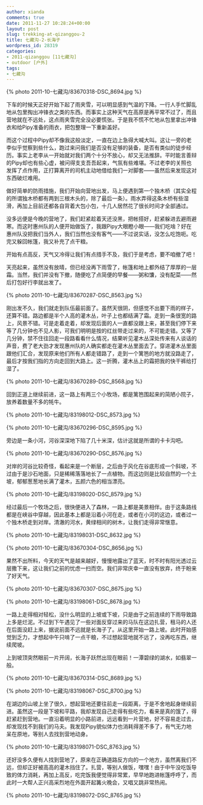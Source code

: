 ```yaml
---
author: xianda
comments: true
date: 2011-11-27 10:28:24+00:00
layout: post
slug: trekking-at-qizanggou-2
title: 七藏沟-2-长海子
wordpress_id: 28319
categories:
- 2011-qizanggou [11七藏沟]
- outdoor [户外]
tags:
- 七藏沟
---
```


{% photo 2011-10-七藏沟/83670318-DSC_8694.jpg %}

下车的时候天正好开始下起了雨夹雪，可以明显感到气温的下降。一行人手忙脚乱地从包里掏出冲锋衣之类的东西。而事实上这种天气在高原是再平常不过了，而且营地就在不远处，这点雨夹雪完全没必要慌张。于是我不慌不忙地从包里拿出冲锋衣和给Pipy准备的雨衣，把包整理一下重新盖好。

而这个过程中Pipy却不像我这般淡定，一直在边上急得大喊大叫。这让一旁的老李似乎觉察到些什么，跑过来问我们是否没有足够的装备，是否有类似的徒步经历。事实上老李从一开始就对我们两个十分不放心，却又无法推辞。平时能言善辩的Pipy却也有些心虚，被问得支支吾吾起来，气氛有些难堪。不过老李的关照也发挥了点作用，正打算离开的司机主动地借给我们一对脚套——虽然后来发现这对东西破烂难用。

做好简单的防雨措施，我们开始向营地出发，马上便遇到第一个独木桥（其实全程的所谓独木桥都有两到三根木头的，除了最后一条）。雨水弄得这条木桥有些湿滑，再加上目前还都各自背着大包小包，十几人居然花了很长时间才全部通过。

没多远便是今晚的营地了，我们赶紧趁着天还没黑，把帐搭好，赶紧躲进去避雨避寒。而这时惠州队的人便开始做饭了，我跟Pipy大眼瞪小眼——我们吃啥？好在惠州队没把我们当外人，我们当然也没有客气——不过说实话，没怎么吃饱呃。吃完又躲回帐篷，我又补充了点干粮。

开始有点高反，天气又冷得让我们有点措手不及，我们于是考虑，要不咱撤了吧！

 <!-- more -->

天亮起来，虽然没有放晴，但已经没再下雨雪了，帐篷和地上都外结了厚厚的一层霜。当然，我们并没有下撤，随便吃了点简便的早餐——粥和馕，没有配菜——然后打包好行李就出发了。

{% photo 2011-10-七藏沟/83670287-DSC_8563.jpg %}

刚出发不久，我们就走到队伍最前面了。虽然天很阴，但感觉不出要下雨的样子，还算不错。路边都是半个人高的灌木丛，叶子上也都结满了霜。走到一条很宽的路上，风景不错。可是走着走着，却发现后面的人一直都没跟上来，甚至我们停下来等了几分钟也不见人影，可我们明明是按的红丝带走过来的，不可能走错。又等了几分钟，禁不住往回走一段路看看什么情况，结果听见灌木丛深处传来有人谈话的声音，费了老大劲才发现惠州队的人确实都走在灌木丛里面去了。穿进灌木丛里面跟他们汇合，发现原来他们所有人都走错路了，走到一个篱笆的地方就没路走了，最后才按我们指的方向走回到大路上。这一折腾，灌木丛上的霜把我的快干裤给打湿了。

{% photo 2011-10-七藏沟/83670289-DSC_8568.jpg %}

回到正道上继续前进，这一路上有两三个小牧场，都是篱笆围起来的简陋小院子，放养着数量不多的牦牛。

{% photo 2011-10-七藏沟/83198012-DSC_8573.jpg %}

{% photo 2011-10-七藏沟/83670296-DSC_8595.jpg %}

旁边是一条小河，河谷深深地下陷了几十米深，估计这就是所谓的卡卡沟吧。

{% photo 2011-10-七藏沟/83670290-DSC_8576.jpg %}

对岸的河谷比较奇怪，看起来是一个断层，之后由于风化在谷底形成一个斜坡，不过由于是沙石地面，只是稀稀落落地长了一点植物。而这边则是比较自然的一个土坡，郁郁葱葱地长满了灌木，五颜六色的相当漂亮。

{% photo 2011-10-七藏沟/83198020-DSC_8579.jpg %}

经过最后一个牧场之后，很快便进入了森林，一路上都是美景相伴。由于这条路线都是在峡谷中穿越，因此基本上都是沿着小河在走，或者在小河的这边，或者过一个独木桥走到对岸。清澈的河水，黄绿相间的树木，让我们走得非常惬意。

{% photo 2011-10-七藏沟/83198031-DSC_8632.jpg %}

{% photo 2011-10-七藏沟/83670304-DSC_8656.jpg %}

果然不出所料，今天的天气是越来越好，慢慢地露出了蓝天，时不时有阳光透过云层撒下来，这让我们之前的忧虑一扫而空。我们非常庆幸一直没有放弃，终于盼来了好天气。

{% photo 2011-10-七藏沟/83670307-DSC_8675.jpg %}

{% photo 2011-10-七藏沟/83198061-DSC_8678.jpg %}

一路上走得相对轻松，没什么明显的上坡或下坡，只是由于之前连续的下雨导致路上多是烂泥。不过到下午遇见了一些对面反穿过来的马队在这边扎营，租马的人还在后面没赶上来，据说前面不远就是长海子了。从这里开始一路上坡。此时开始感觉到乏力，才想起中午只啃了一点干粮，不过想起营地就不远了，没再吃东西，继续爬坡。

上到坡顶突然眼前一片开阔，长海子跃然出现在眼前！一潭碧绿的湖水，如翡翠一般。

{% photo 2011-10-七藏沟/83670314-DSC_8689.jpg %}

{% photo 2011-10-七藏沟/83198067-DSC_8700.jpg %}

在湖边的山坡上坐了很久，想起营地还要往前走一段距离，于是不舍地起身继续前进。虽然这一段是下坡和平路，我却发现自己走得有些吃力，看来是真的饿了，得赶紧赶到营地。一直沿着明显的小路前进，远远看到一片营地，好不容易走过去，却发现找不到我们的马夫。我发现Pipy貌似体力也消耗得差不多了，有气无力地呆在原地，等别人去找到营地动身。

{% photo 2011-10-七藏沟/83198071-DSC_8763.jpg %}

还好没多久便有人找到营地了，原来在正确道路反方向的一个地方，虽然离我们不远，但却正好被高高的灌木挡住了。扎营，等别人做饭，嘿嘿！由于中午没吃饭导致的体力消耗，再加上高反，吃完饭我便觉得非常累，早早地跑进帐篷呼呼了，而此时一大帮人正兴高采烈地在外面开起篝火晚会，又唱又跳非常热闹。

{% photo 2011-10-七藏沟/83198072-DSC_8765.jpg %}
